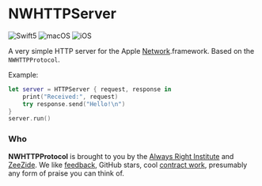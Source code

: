 #  NWHTTPServer

![Swift5](https://img.shields.io/badge/swift-5-blue.svg?style=flat)
![macOS](https://img.shields.io/badge/os-macOS-green.svg?style=flat)
![iOS](https://img.shields.io/badge/os-iOS-green.svg?style=flat)

A very simple HTTP server
for the Apple 
[Network](https://developer.apple.com/documentation/network).framework.
Based on the `NWHTTPProtocol`.

Example:
```swift
let server = HTTPServer { request, response in
    print("Received:", request)
    try response.send("Hello!\n")
}
server.run()
```

### Who

**NWHTTPProtocol** is brought to you by
the
[Always Right Institute](http://www.alwaysrightinstitute.com)
and
[ZeeZide](http://zeezide.de).
We like 
[feedback](https://twitter.com/ar_institute), 
GitHub stars, 
cool [contract work](http://zeezide.com/en/services/services.html),
presumably any form of praise you can think of.
